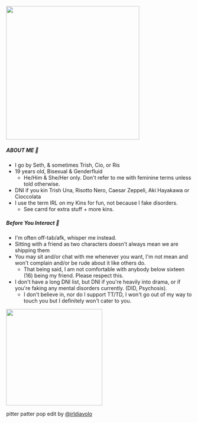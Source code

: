 
<img src="https://64.media.tumblr.com/18a6406614b289397fbcc504c8816ede/tumblr_prnw2qtm7K1tqvsfso1_540.gif" width="360">


##### ABOUT ME 🍫
  * I go by Seth, & sometimes Trish, Cio, or Ris
* 19 years old, Bisexual & Genderfluid
  * He/Him & She/Her only. Don't refer to me with feminine terms unless told otherwise.
* DNI if you kin Trish Una, Risotto Nero, Caesar Zeppeli, Aki Hayakawa or Cioccolata
* I use the term IRL on my Kins for fun, not because I fake disorders.
   * See carrd for extra stuff + more kins.

##### Before You Interact 💉 
  * I'm often off-tab/afk, whisper me instead.
* Sitting with a friend as two characters doesn't always mean we are shipping them
* You may sit and/or chat with me whenever you want, I'm not mean and won't complain and/or be rude about it like others do.
  * That being said, I am not comfortable with anybody below sixteen (16) being my friend. Please respect this.
* I don't have a long DNI list, but DNI if you're heavily into drama, or if you're faking any mental disorders currently. (DID, Psychosis).
    * I don't believe in, nor do I support TT/TD, I won't go out of my way to touch you but I definitely won't cater to you. 
    


<img src="https://cdn.discordapp.com/attachments/1010148872640811149/1052655710485364826/ciodia_ppp.png" width="260">

pitter patter pop edit by [@irldiavolo](https://github.com/irldiavolo)
